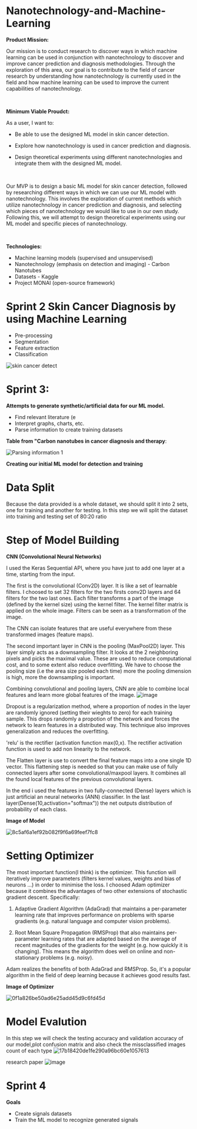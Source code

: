 # Nanotechnology-and-Machine-Learning


**Product Mission:**

Our mission is to conduct research to discover ways in which machine learning can be used in conjunction with nanotechnology to discover and improve cancer prediction and diagnosis methodologies. Through the exploration of this area, our goal is to contribute to the field of cancer research by understanding how nanotechnology is currently used in the field and how machine learning can be used to improve the current capabilities of nanotechnology.

<br />

**Minimum Viable Proudct:**

As a user, I want to:

-	Be able to use the designed ML model in skin cancer detection.

-	Explore how nanotechnology is used in cancer prediction and diagnosis. 

-	Design theoretical experiments using different nanotechnologies and integrate them with the designed ML model.

<br />

Our MVP is to design a basic ML model for skin cancer detection, followed by researching different ways in which we can use our ML model with nanotechnology. This involves the exploration of current methods which utilize nanotechnology in cancer prediction and diagnosis, and selecting which pieces of nanotechnology we would like to use in our own study. Following this, we will attempt to design theoretical experiments using our ML model and specific pieces of nanotechnology. 

<br />

**Technologies:**

- Machine learning models (supervised and unsupervised)
- Nanotechnology (emphasis on detection and imaging) - Carbon Nanotubes
- Datasets - Kaggle
- Project MONAI (open-source framework)



# Sprint 2 Skin Cancer Diagnosis by using Machine Learning

- Pre-processing
- Segmentation
- Feature extraction
- Classification


![skin cancer detect](https://user-images.githubusercontent.com/7721258/139742308-af1d54b1-2182-4dcb-98d0-73e465ec2a34.jpg)



# Sprint 3:

**Attempts to generate synthetic/artificial data for our ML model.**

- Find relevant literature (e
- Interpret graphs, charts, etc.
- Parse information to create training datasets


**Table from "Carbon nanotubes in cancer diagnosis and therapy**:

![Parsing information 1](https://user-images.githubusercontent.com/56008239/141825905-7e2ad095-43c0-4168-8c81-cb71275127eb.jpg)


**Creating our initial ML model for detection and training**

# Data Split
Because the data provided is a whole dataset, we should split it into 2 sets, one for training and another for testing. In this step we will split the dataset into training and testing set of 80:20 ratio

# Step of Model Building
**CNN (Convolutional Neural Networks)**


I used the Keras Sequential API, where you have just to add one layer at a time, starting from the input.

The first is the convolutional (Conv2D) layer. It is like a set of learnable filters. I choosed to set 32 filters for the two firsts conv2D layers and 64 filters for the two last ones. Each filter transforms a part of the image (defined by the kernel size) using the kernel filter. The kernel filter matrix is applied on the whole image. Filters can be seen as a transformation of the image.

The CNN can isolate features that are useful everywhere from these transformed images (feature maps).

The second important layer in CNN is the pooling (MaxPool2D) layer. This layer simply acts as a downsampling filter. It looks at the 2 neighboring pixels and picks the maximal value. These are used to reduce computational cost, and to some extent also reduce overfitting. We have to choose the pooling size (i.e the area size pooled each time) more the pooling dimension is high, more the downsampling is important.

Combining convolutional and pooling layers, CNN are able to combine local features and learn more global features of the image.
![image](https://user-images.githubusercontent.com/7721258/142282969-1cd0af7b-cec8-4b7d-bc51-f289c88a83cc.png)


Dropout is a regularization method, where a proportion of nodes in the layer are randomly ignored (setting their wieghts to zero) for each training sample. This drops randomly a propotion of the network and forces the network to learn features in a distributed way. This technique also improves generalization and reduces the overfitting.

'relu' is the rectifier (activation function max(0,x). The rectifier activation function is used to add non linearity to the network.

The Flatten layer is use to convert the final feature maps into a one single 1D vector. This flattening step is needed so that you can make use of fully connected layers after some convolutional/maxpool layers. It combines all the found local features of the previous convolutional layers.

In the end i used the features in two fully-connected (Dense) layers which is just artificial an neural networks (ANN) classifier. In the last layer(Dense(10,activation="softmax")) the net outputs distribution of probability of each class.

**Image of Model** 

![8c5af6a1ef92b082f9f6a69feef7fc8](https://user-images.githubusercontent.com/87682737/141837496-730ad9fc-3ce9-4ae0-86dc-de1820a7a225.png)

# Setting Optimizer

The most important function(I think) is the optimizer. This function will iteratively improve parameters (filters kernel values, weights and bias of neurons ...) in order to minimise the loss. I choosed Adam optimizer because it combines the advantages of two other extensions of stochastic gradient descent. Specifically:

1. Adaptive Gradient Algorithm (AdaGrad) that maintains a per-parameter learning rate that improves performance on problems with sparse gradients (e.g. natural language and computer vision problems).

2. Root Mean Square Propagation (RMSProp) that also maintains per-parameter learning rates that are adapted based on the average of recent magnitudes of the gradients for the weight (e.g. how quickly it is changing). This means the algorithm does well on online and non-stationary problems (e.g. noisy).

Adam realizes the benefits of both AdaGrad and RMSProp. So, it's a popular algorithm in the field of deep learning because it achieves good results fast.

**Image of Optimizer** 

![0f1a826be50ad6e25add45d9c6fd45d](https://user-images.githubusercontent.com/87682737/141838254-14938ea1-d9e4-4919-b4f8-5625021818fd.png)

# Model Evalution

In this step we will check the testing accuracy and validation accuracy of our model,plot confusion matrix and also check the missclassified images count of each type
![17b18420de1fe290a96bc60e1057613](https://user-images.githubusercontent.com/87682737/142267946-4f553870-3c63-4e53-9863-69d0a8af8c99.png)

research paper
![image](https://user-images.githubusercontent.com/7721258/142285334-d9cb1c86-2531-40b9-8c2b-ba2b5112d182.png)


# Sprint 4

**Goals**
- Create  signals datasets 
- Train the ML model to recognize generated signals
